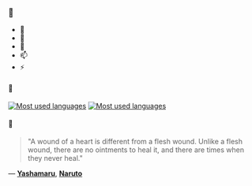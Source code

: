 ### 👋

- 🔭
- 🌱
- 💬
- 📫
- ⚡

#### 🧏

[![Most used languages](https://github-readme-stats-aynah.vercel.app/api/top-langs/?username=aynh&theme=solarized-dark&langs_count=6&layout=compact&hide_title=true)](https://github.com/anuraghazra/github-readme-stats#gh-dark-mode-only)
[![Most used languages](https://github-readme-stats-aynah.vercel.app/api/top-langs/?username=aynh&theme=solarized-light&langs_count=6&layout=compact&hide_title=true)](https://github.com/anuraghazra/github-readme-stats#gh-light-mode-only)

#### 💬

> "A wound of a heart is different from a flesh wound. Unlike a flesh wound, there are no ointments to heal it, and there are times when they never heal."

&mdash; [**Yashamaru**](https://myanimelist.net/character.php?q=Yashamaru&cat=character), [**Naruto**](https://myanimelist.net/search/all?q=Naruto&cat=all)
